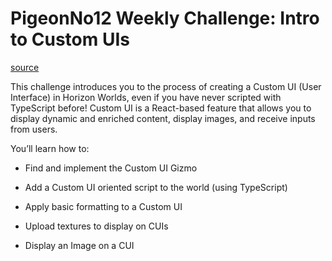 # PigeonNo12 Weekly Challenge: Intro to Custom UIs

[source](https://developers.meta.com/horizon-worlds/learn/documentation/mhcp-program/community-tutorials/custom-ui-weekly-challenge)

This challenge introduces you to the process of creating a Custom UI (User Interface) in Horizon Worlds, even if you have never scripted with TypeScript before! Custom UI is a React-based feature that allows you to display dynamic and enriched content, display images, and receive inputs from users.

You’ll learn how to:

*   Find and implement the Custom UI Gizmo

*   Add a Custom UI oriented script to the world (using TypeScript)

*   Apply basic formatting to a Custom UI

*   Upload textures to display on CUIs

*   Display an Image on a CUI

 

 

 

 

 

 

 

 

 

 

 

 

 

 

 

 

 

 

 

 

 

 

 

 

 

 

 

 

 

 

 

 

 

 

 

 

 

 

 

 

 

 

 

 

 

 

 